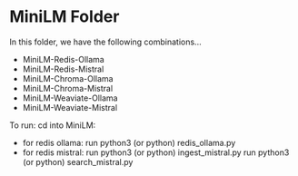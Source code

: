 # MiniLM Folder
In this folder, we have the following combinations...
- MiniLM-Redis-Ollama
- MiniLM-Redis-Mistral
- MiniLM-Chroma-Ollama
- MiniLM-Chroma-Mistral
- MiniLM-Weaviate-Ollama
- MiniLM-Weaviate-Mistral

To run:
cd into MiniLM:
- for redis ollama:
    run python3 (or python) redis_ollama.py
- for redis mistral:
    run python3 (or python) ingest_mistral.py
    run python3 (or python) search_mistral.py  


